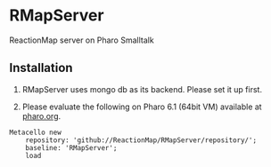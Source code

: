 # RMapServer
ReactionMap server on Pharo Smalltalk

## Installation

1. RMapServer uses mongo db as its backend. Please set it up first.

2. Please evaluate the following on Pharo 6.1 (64bit VM) available at [pharo.org](https://pharo.org/download).

```
Metacello new
    repository: 'github://ReactionMap/RMapServer/repository/';
    baseline: 'RMapServer';
    load
```
